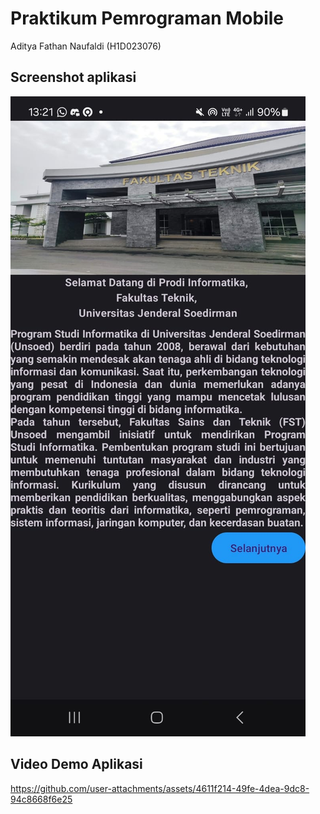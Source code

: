 # Praktikum Pemrograman Mobile

Aditya Fathan Naufaldi (H1D023076)

## Screenshot aplikasi

![App Screenshot](app/docs/images/screenshot.jpg)

## Video Demo Aplikasi

https://github.com/user-attachments/assets/4611f214-49fe-4dea-9dc8-94c8668f6e25

